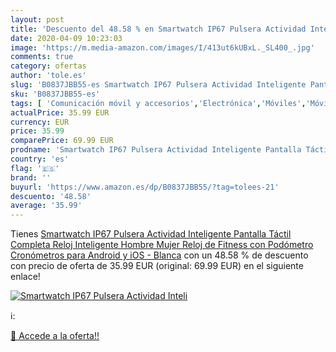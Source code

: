 ```yaml
---
layout: post
title: 'Descuento del 48.58 % en Smartwatch IP67 Pulsera Actividad Inteli'
date: 2020-04-09 10:23:03
image: 'https://m.media-amazon.com/images/I/413ut6kUBxL._SL400_.jpg'
comments: true
category: ofertas
author: 'tole.es'
slug: 'B0837JBB55-es Smartwatch IP67 Pulsera Actividad Inteligente Pantalla...'
sku: 'B0837JBB55-es'
tags: [ 'Comunicación móvil y accesorios','Electrónica','Móviles','Móviles y smartphones libres','Smartwatches','Tecnología para vestir','android', ]
actualPrice: 35.99 EUR
currency: EUR
price: 35.99
comparePrice: 69.99 EUR
prodname: 'Smartwatch IP67 Pulsera Actividad Inteligente Pantalla Táctil Completa Reloj Inteligente Hombre Mujer Reloj de Fitness con Podómetro Cronómetros para Android y iOS - Blanca'
country: 'es'
flag: '🇪🇸'
brand: ''
buyurl: 'https://www.amazon.es/dp/B0837JBB55/?tag=tolees-21'
descuento: '48.58'
average: '35.99'
---
```


Tienes [Smartwatch IP67 Pulsera Actividad Inteligente Pantalla Táctil Completa Reloj Inteligente Hombre Mujer Reloj de Fitness con Podómetro Cronómetros para Android y iOS - Blanca](https://www.amazon.es/dp/B0837JBB55/?tag=tolees-21) con un 48.58 % de descuento con precio de oferta de 35.99 EUR (original: 69.99 EUR) en el siguiente enlace!

[![Smartwatch IP67 Pulsera Actividad Inteli](https://m.media-amazon.com/images/I/413ut6kUBxL._SL400_.jpg)](https://www.amazon.es/dp/B0837JBB55/?tag=tolees-21)

ℹ️:


[🛒 Accede a la oferta!!](https://www.amazon.es/dp/B0837JBB55/?tag=tolees-21)
